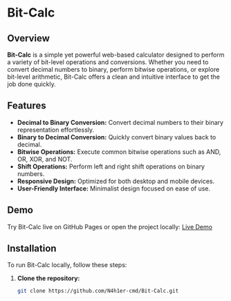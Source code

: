 # Bit-Calc

## Overview
**Bit-Calc** is a simple yet powerful web-based calculator designed to perform a variety of bit-level operations and conversions. Whether you need to convert decimal numbers to binary, perform bitwise operations, or explore bit-level arithmetic, Bit-Calc offers a clean and intuitive interface to get the job done quickly.

## Features
- **Decimal to Binary Conversion:** Convert decimal numbers to their binary representation effortlessly.
- **Binary to Decimal Conversion:** Quickly convert binary values back to decimal.
- **Bitwise Operations:** Execute common bitwise operations such as AND, OR, XOR, and NOT.
- **Shift Operations:** Perform left and right shift operations on binary numbers.
- **Responsive Design:** Optimized for both desktop and mobile devices.
- **User-Friendly Interface:** Minimalist design focused on ease of use.

## Demo
Try Bit-Calc live on GitHub Pages or open the project locally:
[Live Demo](https://github.com/N4h1er-cmd/Bit-Calc)

## Installation
To run Bit-Calc locally, follow these steps:

1. **Clone the repository:**
   ```bash
   git clone https://github.com/N4h1er-cmd/Bit-Calc.git
